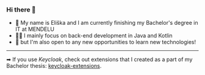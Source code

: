 ### Hi there 👋
- 🤍 My name is Eliška and I am currently finishing my Bachelor's degree in IT at MENDELU
- 👩‍💻 I mainly focus on back-end development in Java and Kotlin
- 🚀 but I'm also open to any new opportunities to learn new technologies!

---------------

➡ If you use *Keycloak*, check out extensions that I created as a part of my Bachelor thesis: [keycloak-extensions](https://github.com/eliskachylikova/keycloak-extensions).
<!--
**eliskachylikova/eliskachylikova** is a ✨ _special_ ✨ repository because its `README.md` (this file) appears on your GitHub profile.

Here are some ideas to get you started:

- 🔭 I’m currently working on ...
- 🌱 I’m currently learning ...
- 👯 I’m looking to collaborate on ...
- 🤔 I’m looking for help with ...
- 💬 Ask me about ...
- 📫 How to reach me: ...
- 😄 Pronouns: ...
- ⚡ Fun fact: ...
-->
